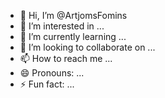 - 👋 Hi, I’m @ArtjomsFomins
- 👀 I’m interested in ...
- 🌱 I’m currently learning ...
- 💞️ I’m looking to collaborate on ...
- 📫 How to reach me ...
- 😄 Pronouns: ...
- ⚡ Fun fact: ...

<!---
ArtjomsFomins/ArtjomsFomins is a ✨ special ✨ repository because its `README.md` (this file) appears on your GitHub profile.
You can click the Preview link to take a look at your changes.
--->
